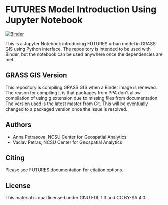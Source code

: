 # FUTURES Model Introduction Using Jupyter Notebook

[![Binder](https://mybinder.org/badge_logo.svg)](https://mybinder.org/v2/gh/ncsu-landscape-dynamics/futures-model-intro-notebook/master?urlpath=lab/tree/futures_triangle.ipynb)

This is a Jupyter Notebook introducing FUTURES urban model in GRASS GIS
using Python interface. The repository is intended to be used with
Binder, but the notebook can be used anywhere once the dependencies
are met.

## GRASS GIS Version

This repository is compiling GRASS GIS when a Binder image is renewed.
The reason for compiling it is that packages from PPA don't allow
compilation of using g.extension due to missing files from
documentation. The version used is the latest master from Git.
This will be eventually changed to a packaged version once the issue
is resolved.

## Authors

* Anna Petrasova, NCSU Center for Geospatial Analytics
* Vaclav Petras, NCSU Center for Geospatial Analytics

## Citing

Please see FUTURES documentation for citation options.

## License

This material is dual licensed under GNU FDL 1.3 and CC BY-SA 4.0.
